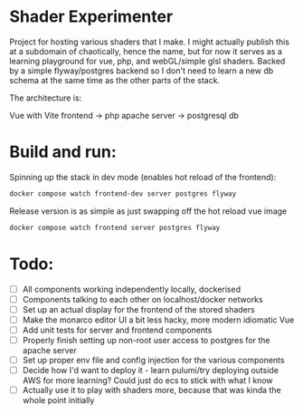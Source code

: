 # Shader Experimenter

Project for hosting various shaders that I make. I might actually publish this at a subdomain of chaotically, hence the name, but for now it serves as a learning playground for vue, php, and webGL/simple glsl shaders. Backed by a simple flyway/postgres backend so I don't need to learn a new db schema at the same time as the other parts of the stack.

The architecture is:

Vue with Vite frontend -> php apache server -> postgresql db

# Build and run:
Spinning up the stack in dev mode (enables hot reload of the frontend):
```sh
docker compose watch frontend-dev server postgres flyway
```

Release version is as simple as just swapping off the hot reload vue image
```sh
docker compose watch frontend server postgres flyway
```

# Todo:
- [ ] All components working independently locally, dockerised
- [ ] Components talking to each other on localhost/docker networks
- [ ] Set up an actual display for the frontend of the stored shaders
- [ ] Make the monarco editor UI a bit less hacky, more modern idiomatic Vue
- [ ] Add unit tests for server and frontend components
- [ ] Properly finish setting up non-root user access to postgres for the apache server
- [ ] Set up proper env file and config injection for the various components
- [ ] Decide how I'd want to deploy it - learn pulumi/try deploying outside AWS for more learning? Could just do ecs to stick with what I know
- [ ] Actually use it to play with shaders more, because that was kinda the whole point initially